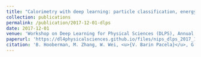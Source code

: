 ```yaml
---
title: "Calorimetry with deep learning: particle classification, energy regression, and simulation for high-energy physics"
collection: publications
permalink: /publication/2017-12-01-dlps
date: 2017-12-01
venue: 'Workshop on Deep Learning for Physical Sciences (DLPS), Annual Conference on Neural Information Processing Systems (NIPS)'
paperurl: 'https://dl4physicalsciences.github.io/files/nips_dlps_2017_15.pdf'
citation: 'B. Hooberman, M. Zhang, W. Wei, <u>{V. Barin Pacela}</u>, G. Khattak, S. Vallecorsa, A. Farbin, J-R. Vlimant, F. Carminati, M. Spiropulu, M. Pierini.. (2017). &quot;Calorimetry with deep learning: particle classification, energy regression, and simulation for high-energy physics.&quot; <i>Workshop on Deep Learning for Physical Sciences (DLPS), NIPS 2017</i>.'
---
```

